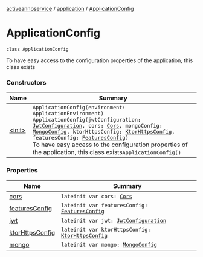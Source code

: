 [activeannoservice](../../index.md) / [application](../index.md) / [ApplicationConfig](./index.md)

# ApplicationConfig

`class ApplicationConfig`

To have easy access to the configuration properties of the application, this class exists

### Constructors

| Name | Summary |
|---|---|
| [&lt;init&gt;](-init-.md) | `ApplicationConfig(environment: ApplicationEnvironment)`<br>`ApplicationConfig(jwtConfiguration: `[`JwtConfiguration`](../-jwt-configuration/index.md)`, cors: `[`Cors`](../-cors/index.md)`, mongoConfig: `[`MongoConfig`](../-mongo-config/index.md)`, ktorHttpsConfig: `[`KtorHttpsConfig`](../-ktor-https-config/index.md)`, featuresConfig: `[`FeaturesConfig`](../-features-config/index.md)`)`<br>To have easy access to the configuration properties of the application, this class exists`ApplicationConfig()` |

### Properties

| Name | Summary |
|---|---|
| [cors](cors.md) | `lateinit var cors: `[`Cors`](../-cors/index.md) |
| [featuresConfig](features-config.md) | `lateinit var featuresConfig: `[`FeaturesConfig`](../-features-config/index.md) |
| [jwt](jwt.md) | `lateinit var jwt: `[`JwtConfiguration`](../-jwt-configuration/index.md) |
| [ktorHttpsConfig](ktor-https-config.md) | `lateinit var ktorHttpsConfig: `[`KtorHttpsConfig`](../-ktor-https-config/index.md) |
| [mongo](mongo.md) | `lateinit var mongo: `[`MongoConfig`](../-mongo-config/index.md) |
